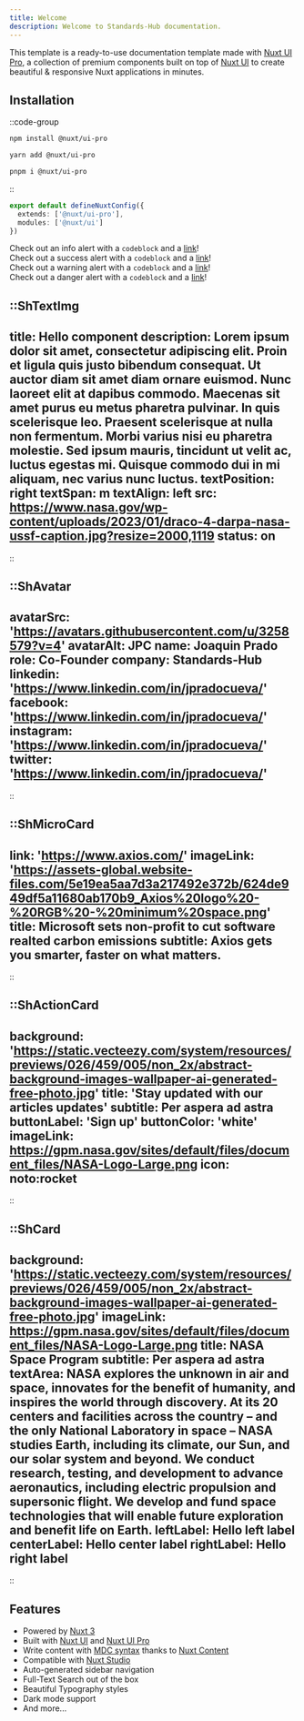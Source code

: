 ```yaml
---
title: Welcome
description: Welcome to Standards-Hub documentation.
---
```


This template is a ready-to-use documentation template made with [Nuxt UI Pro](https://ui.nuxt.com/pro), a collection of premium components built on top of [Nuxt UI](https://ui.nuxt.com) to create beautiful & responsive Nuxt applications in minutes.

## Installation

::code-group

```bash [npm]
npm install @nuxt/ui-pro
```

```bash [yarn]
yarn add @nuxt/ui-pro
```

```bash [pnpm]
pnpm i @nuxt/ui-pro
```
::

```ts [nuxt.config.ts]
export default defineNuxtConfig({
  extends: ['@nuxt/ui-pro'],
  modules: ['@nuxt/ui']
})
```

<ShAlert>Check out an info alert with a `codeblock` and a [link](/markdown-guidelines/introduction/)!</ShAlert>
<br/>
<ShAlert type="success">Check out a success alert with a `codeblock` and a [link](/markdown-guidelines/introduction/)!</ShAlert>
<br/>
<ShAlert type="warning">Check out a warning alert with a `codeblock` and a [link](/markdown-guidelines/introduction/)!</ShAlert>
<br/>
<ShAlert type="danger">Check out a danger alert with a `codeblock` and a [link](/markdown-guidelines/introduction/)!</ShAlert>

<ShVideo src="/videos/Joaquin Prado - OMNA Objects and Resources Registry.mp4"></ShVideo>
<ShVideo src="https://www.youtube.com/watch?v=8A5AMiskxvQ"></ShVideo>
<ShTweet id="1757162766115176926"></ShTweet>
<ShFacebook src="https://www.facebook.com/plugins/post.php?href=https%3A%2F%2Fwww.facebook.com%2FNASA%2Fposts%2Fpfbid0KzFf9KDNS8zh4Cngx22ec2aeRHBYcQk4KkescRzoW2hUMpH6Yuc13smPmLww95qNl&show_text=true&width=500"></ShFacebook>
<ShLinkedin src="https://www.linkedin.com/embed/feed/update/urn:li:share:7161263277866422272"></ShLinkedin>

::ShTextImg
---
title: Hello component
description: Lorem ipsum dolor sit amet, consectetur adipiscing elit. Proin et ligula quis justo bibendum consequat. Ut auctor diam sit amet diam ornare euismod. Nunc laoreet elit at dapibus commodo. Maecenas sit amet purus eu metus pharetra pulvinar. In quis scelerisque leo. Praesent scelerisque at nulla non fermentum. Morbi varius nisi eu pharetra molestie. Sed ipsum mauris, tincidunt ut velit ac, luctus egestas mi. Quisque commodo dui in mi aliquam, nec varius nunc luctus.
textPosition: right
textSpan: m
textAlign: left
src: https://www.nasa.gov/wp-content/uploads/2023/01/draco-4-darpa-nasa-ussf-caption.jpg?resize=2000,1119
status: on
---
::

::ShAvatar
---
avatarSrc: 'https://avatars.githubusercontent.com/u/3258579?v=4'
avatarAlt: JPC
name: Joaquin Prado
role: Co-Founder
company: Standards-Hub
linkedin: 'https://www.linkedin.com/in/jpradocueva/'
facebook: 'https://www.linkedin.com/in/jpradocueva/'
instagram: 'https://www.linkedin.com/in/jpradocueva/'
twitter: 'https://www.linkedin.com/in/jpradocueva/'
---
::

::ShMicroCard
---
link: 'https://www.axios.com/'
imageLink: 'https://assets-global.website-files.com/5e19ea5aa7d3a217492e372b/624de949df5a11680ab170b9_Axios%20logo%20-%20RGB%20-%20minimum%20space.png'
title: Microsoft sets non-profit to cut software realted carbon emissions
subtitle: Axios gets you smarter, faster on what matters.
---
::

::ShActionCard
---
background: 'https://static.vecteezy.com/system/resources/previews/026/459/005/non_2x/abstract-background-images-wallpaper-ai-generated-free-photo.jpg'
title: 'Stay updated with our articles updates'
subtitle: Per aspera ad astra
buttonLabel: 'Sign up'
buttonColor: 'white'
imageLink: https://gpm.nasa.gov/sites/default/files/document_files/NASA-Logo-Large.png
icon: noto:rocket
---
::

::ShCard
---
background: 'https://static.vecteezy.com/system/resources/previews/026/459/005/non_2x/abstract-background-images-wallpaper-ai-generated-free-photo.jpg'
imageLink: https://gpm.nasa.gov/sites/default/files/document_files/NASA-Logo-Large.png
title: NASA Space Program
subtitle: Per aspera ad astra
textArea: NASA explores the unknown in air and space, innovates for the benefit of humanity, and inspires the world through discovery. At its 20 centers and facilities across the country – and the only National Laboratory in space – NASA studies Earth, including its climate, our Sun, and our solar system and beyond. We conduct research, testing, and development to advance aeronautics, including electric propulsion and supersonic flight. We develop and fund space technologies that will enable future exploration and benefit life on Earth.
leftLabel: Hello left label
centerLabel: Hello center label
rightLabel: Hello right label
---
::

## Features

- Powered by [Nuxt 3](https://nuxt.com)
- Built with [Nuxt UI](https://ui.nuxt.com) and [Nuxt UI Pro](https://ui.nuxt.com/pro)
- Write content with [MDC syntax](https://content.nuxt.com/usage/markdown) thanks to [Nuxt Content](https://content.nuxt.com)
- Compatible with [Nuxt Studio](https://nuxt.studio)
- Auto-generated sidebar navigation
- Full-Text Search out of the box
- Beautiful Typography styles
- Dark mode support
- And more...

